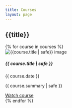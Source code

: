 ```yaml
---
title: Courses
layout: page
---
```


## {{title}}
<div class="container mt-4">
  <div class="row row-cols-1 row-cols-md-2 row-cols-lg-3">
{% for course in courses %}
  <div class="col mb-4">
    <div class="card h-100" >
      <img src="{{course.thumbnail | safe}}" alt="{{course.title | safe}} image" class="card-img-top">
      <div class="card-body">
        <h5 class="card-title my-0">{{ course.title | safe }}</h5>
        <time class="item-date small d-block text-muted mb-2" datetime="{{ course.date }}">{{ course.date }}</time>
        <p class="card-text">{{ course.summary | safe }}</p>
        <a href="{{ course.url | url }}" class="btn btn-secondary stretched-link" target="_blank">Watch course</a>
      </div>
    </div>
  </div>
{% endfor %}
</div>